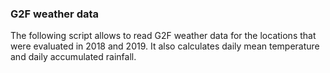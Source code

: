 ### G2F weather data

The following script allows to read G2F weather data for the locations that were evaluated in 2018 and 2019.
It also calculates daily mean temperature and daily accumulated rainfall.

```r
```
